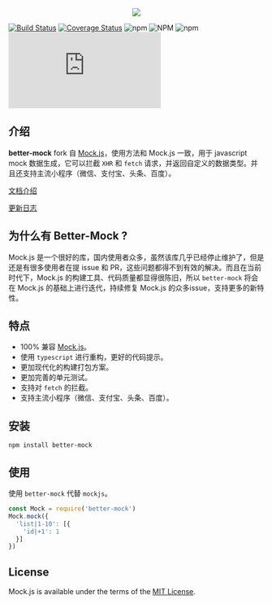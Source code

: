 <p style="text-align: center">
  <img src="https://lavyun.github.io/better-mock/images/logo-hor.png">
</p>

[![Build Status](https://travis-ci.org/lavyun/better-mock.svg?branch=master)](https://travis-ci.org/lavyun/better-mock)
[![Coverage Status](https://coveralls.io/repos/github/lavyun/better-mock/badge.svg?branch=master)](https://coveralls.io/github/lavyun/better-mock?branch=master)
![npm](https://img.shields.io/npm/v/better-mock)
![NPM](https://img.shields.io/npm/l/better-mock)
![npm](https://img.shields.io/npm/dw/better-mock)
![type-coverage](https://img.shields.io/badge/dynamic/json?color=brightgreen&label=type-coverage&suffix=%&query=%24.typeCoverage.atLeast&url=https%3A%2F%2Fraw.githubusercontent.com%2Flavyun%2Fbetter-mock%2Fmaster%2Fpackage.json)

## 介绍

**better-mock** fork 自 [Mock.js](https://github.com/nuysoft/Mock)，使用方法和 Mock.js 一致，用于 javascript mock 数据生成，它可以拦截 `XHR` 和 `fetch` 请求，并返回自定义的数据类型。并且还支持主流小程序（微信、支付宝、头条、百度）。

[文档介绍](http://lavyun.gitee.io/better-mock/)

[更新日志](http://lavyun.gitee.io/better-mock//changelog/)

## 为什么有 Better-Mock ?

Mock.js 是一个很好的库，国内使用者众多，虽然该库几乎已经停止维护了，但是还是有很多使用者在提 issue 和 PR，这些问题都得不到有效的解决。而且在当前时代下，Mock.js 的构建工具、代码质量都显得很陈旧，所以 `better-mock` 将会在 Mock.js 的基础上进行迭代，持续修复 Mock.js 的众多issue，支持更多的新特性。

## 特点

* 100% 兼容 [Mock.js](https://github.com/nuysoft/Mock)。
* 使用 `typescript` 进行重构，更好的代码提示。
* 更加现代化的构建打包方案。
* 更加完善的单元测试。
* 支持对 `fetch` 的拦截。
* 支持主流小程序（微信、支付宝、头条、百度）。

## 安装

```shell
npm install better-mock
```

## 使用

使用 `better-mock` 代替 `mockjs`。

```js
const Mock = require('better-mock')
Mock.mock({
  'list|1-10': [{
    'id|+1': 1
  }]
})
```

## License
Mock.js is available under the terms of the [MIT License](./LICENSE).